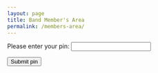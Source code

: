 ```yaml
---
layout: page
title: Band Member's Area
permalink: /members-area/
---
```

Please enter your pin:
<input type="password" id="myPin">

<button onclick="checkPin()">Submit pin</button>

<script>
function checkPin() {
  var pin = document.getElementById("myPin").value;
  if (pin == 1678) {
    window.open("https://livethebeatband.github.io/members-area/daniel");
  } else if (pin == 3682) {
    window.open("https://livethebeatband.github.io/members-area/william");
  } else if (pin == 4830) {
    window.open("https://livethebeatband.github.io/members-area/astrid");
  } else if (pin == 8902) {
    window.open("https://livethebeatband.github.io/members-area/helen");
  } else if (pin == 5267) {
    window.open("https://livethebeatband.github.io/members-area/rohan");
  } else if (pin == 2567) {
    window.open("https://livethebeatband.github.io/members-area/joseph");
  } else if (pin == 4382) {
    window.open("https://livethebeatband.github.io/members-area/michael");
  } else if (pin == 6518) {
    window.open("https://livethebeatband.github.io/members-area/admin");
  } else {
    alert("That is not a valid pin. Access denied! Try again!");
  }
}
</script>
